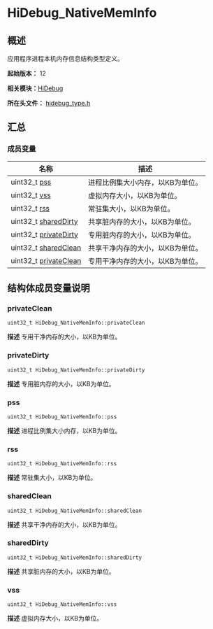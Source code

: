 # HiDebug_NativeMemInfo


## 概述

应用程序进程本机内存信息结构类型定义。

**起始版本：** 12

**相关模块：**[HiDebug](_hi_debug.md)

**所在头文件：** [hidebug_type.h](hidebug__type_8h.md)

## 汇总


### 成员变量

| 名称 | 描述 | 
| -------- | -------- |
| uint32_t [pss](#pss) | 进程比例集大小内存，以KB为单位。  | 
| uint32_t [vss](#vss) | 虚拟内存大小，以KB为单位。  | 
| uint32_t [rss](#rss) | 常驻集大小，以KB为单位。  | 
| uint32_t [sharedDirty](#shareddirty) | 共享脏内存的大小，以KB为单位。  | 
| uint32_t [privateDirty](#privatedirty) | 专用脏内存的大小，以KB为单位。  | 
| uint32_t [sharedClean](#sharedclean) | 共享干净内存的大小，以KB为单位。  | 
| uint32_t [privateClean](#privateclean) | 专用干净内存的大小，以KB为单位。  | 


## 结构体成员变量说明


### privateClean

```
uint32_t HiDebug_NativeMemInfo::privateClean
```
**描述**
专用干净内存的大小，以KB为单位。


### privateDirty

```
uint32_t HiDebug_NativeMemInfo::privateDirty
```
**描述**
专用脏内存的大小，以KB为单位。


### pss

```
uint32_t HiDebug_NativeMemInfo::pss
```
**描述**
进程比例集大小内存，以KB为单位。


### rss

```
uint32_t HiDebug_NativeMemInfo::rss
```
**描述**
常驻集大小，以KB为单位。


### sharedClean

```
uint32_t HiDebug_NativeMemInfo::sharedClean
```
**描述**
共享干净内存的大小，以KB为单位。


### sharedDirty

```
uint32_t HiDebug_NativeMemInfo::sharedDirty
```
**描述**
共享脏内存的大小，以KB为单位。


### vss

```
uint32_t HiDebug_NativeMemInfo::vss
```
**描述**
虚拟内存大小，以KB为单位。
